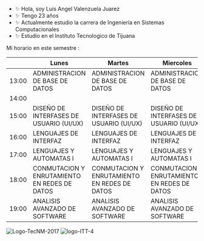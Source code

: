 - ✨ Hola, soy Luis Angel Valenzuela Juarez
- ✨ Tengo 23 años
- ✨ Actualmente estudio la carrera de Ingeniería en Sistemas Computacionales
- ✨ Estudio en el Instituto Tecnologico de Tijuana


Mi horario en este semestre : 

|       | Lunes                                        | Martes                                       | Miercoles                                    | Jueves                                       | Viernes                                      |
|-------|----------------------------------------------|----------------------------------------------|----------------------------------------------|----------------------------------------------|----------------------------------------------|
| 13:00 |        ADMINISTRACION DE BASE DE DATOS       |        ADMINISTRACION DE BASE DE DATOS       |        ADMINISTRACION DE BASE DE DATOS       |        ADMINISTRACION DE BASE DE DATOS       |        ADMINISTRACION DE BASE DE DATOS       |
| 14:00 |                                              |                                              |                                              |                                              |                                              |
| 15:00 |   DISEÑO DE INTERFASES  DE USUARIO (UI/UX)   |   DISEÑO DE INTERFASES  DE USUARIO (UI/UX)   |   DISEÑO DE INTERFASES  DE USUARIO (UI/UX)   |   DISEÑO DE INTERFASES  DE USUARIO (UI/UX)   |   DISEÑO DE INTERFASES  DE USUARIO (UI/UX)   |
| 16:00 |             LENGUAJES DE INTERFAZ            |             LENGUAJES DE INTERFAZ            |             LENGUAJES DE INTERFAZ            |             LENGUAJES DE INTERFAZ            |             LENGUAJES DE INTERFAZ            |
| 17:00 |            LENGUAJES Y AUTOMATAS I           |            LENGUAJES Y AUTOMATAS I           |            LENGUAJES Y AUTOMATAS I           |            LENGUAJES Y AUTOMATAS I           |            LENGUAJES Y AUTOMATAS I           |
| 18:00 | CONMUTACION Y ENRUTAMIENTO EN REDES DE DATOS | CONMUTACION Y ENRUTAMIENTO EN REDES DE DATOS | CONMUTACION Y ENRUTAMIENTO EN REDES DE DATOS | CONMUTACION Y ENRUTAMIENTO EN REDES DE DATOS | CONMUTACION Y ENRUTAMIENTO EN REDES DE DATOS |
| 19:00 |         ANALISIS AVANZADO DE SOFTWARE        |         ANALISIS AVANZADO DE SOFTWARE        |         ANALISIS AVANZADO DE SOFTWARE        |         ANALISIS AVANZADO DE SOFTWARE        |         ANALISIS AVANZADO DE SOFTWARE        |


![Logo-TecNM-2017](https://user-images.githubusercontent.com/99373882/153497230-94b46b02-4f55-48e7-bcf8-b0c673f5e87e.png)
![logo-ITT-4](https://user-images.githubusercontent.com/99373882/153497329-6654a9a2-7ddf-420b-a85c-bbebea76a71e.png)
